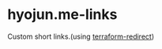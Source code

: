 # hyojun.me-links
Custom short links.(using [terraform-redirect](https://github.com/devinjeon/terraform-redirect))
